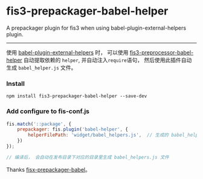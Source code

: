 # fis3-prepackager-babel-helper

A prepackager plugin for fis3 when using babel-plugin-external-helpers plugin.

---

使用 [babel-plugin-external-helpers](https://www.npmjs.com/package/babel-plugin-external-helpers) 时， 可以使用 [fis3-preprocessor-babel-helper](https://github.com/l5oo00/fis3-preprocessor-babel-helper) 自动提取依赖的 `helper`, 并自动注入`require`语句， 然后使用此插件自动生成 `babel_helper.js` 文件。

### Install

```shell
npm install fis3-prepackager-babel-helper --save-dev
```

### Add configure to fis-conf.js


```javascript
fis.match('::package', {
    prepackager: fis.plugin('babel-helper', {
        helperFilePath: 'widget/babel_helpers.js',  // 生成的 babel_helpers.js 文件 路径
    })
});

// 编译后， 会自动在发布目录下对应的目录里生成 babel_helpers.js 文件
```


Thanks [fisx-prepackager-babel](https://github.com/fisx-suite/fisx-prepackager-babel)。
